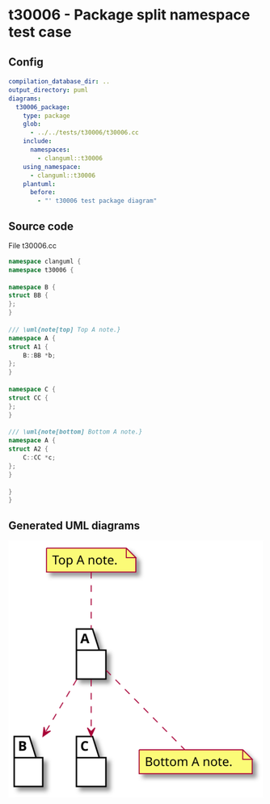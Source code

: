 # t30006 - Package split namespace test case
## Config
```yaml
compilation_database_dir: ..
output_directory: puml
diagrams:
  t30006_package:
    type: package
    glob:
      - ../../tests/t30006/t30006.cc
    include:
      namespaces:
        - clanguml::t30006
    using_namespace:
      - clanguml::t30006
    plantuml:
      before:
        - "' t30006 test package diagram"
```
## Source code
File t30006.cc
```cpp
namespace clanguml {
namespace t30006 {

namespace B {
struct BB {
};
}

/// \uml{note[top] Top A note.}
namespace A {
struct A1 {
    B::BB *b;
};
}

namespace C {
struct CC {
};
}

/// \uml{note[bottom] Bottom A note.}
namespace A {
struct A2 {
    C::CC *c;
};
}

}
}
```
## Generated UML diagrams
![t30006_package](./t30006_package.svg "Package split namespace test case")
